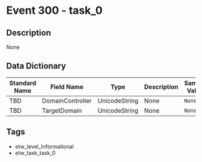 # Event 300 - task_0

## Description
None

## Data Dictionary
|Standard Name|Field Name|Type|Description|Sample Value|
|---|---|---|---|---|
|TBD|DomainController|UnicodeString|None|`None`|
|TBD|TargetDomain|UnicodeString|None|`None`|

## Tags
* etw_level_Informational
* etw_task_task_0